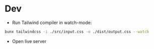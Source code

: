 # Dev

- Run Tailwind compiler in watch-mode:

```bash
bunx tailwindcss -i ./src/input.css -o ./dist/output.css --watch
```

- Open live server
